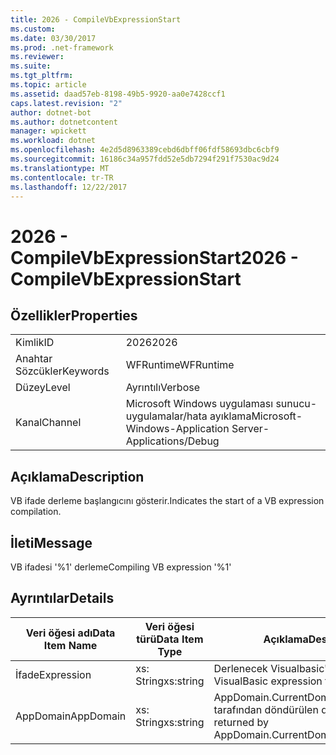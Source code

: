 ```yaml
---
title: 2026 - CompileVbExpressionStart
ms.custom: 
ms.date: 03/30/2017
ms.prod: .net-framework
ms.reviewer: 
ms.suite: 
ms.tgt_pltfrm: 
ms.topic: article
ms.assetid: daad57eb-8198-49b5-9920-aa0e7428ccf1
caps.latest.revision: "2"
author: dotnet-bot
ms.author: dotnetcontent
manager: wpickett
ms.workload: dotnet
ms.openlocfilehash: 4e2d5d8963389cebd6dbff06fdf58693dbc6cbf9
ms.sourcegitcommit: 16186c34a957fdd52e5db7294f291f7530ac9d24
ms.translationtype: MT
ms.contentlocale: tr-TR
ms.lasthandoff: 12/22/2017
---
```

# <a name="2026---compilevbexpressionstart"></a><span data-ttu-id="44192-102">2026 - CompileVbExpressionStart</span><span class="sxs-lookup"><span data-stu-id="44192-102">2026 - CompileVbExpressionStart</span></span>
## <a name="properties"></a><span data-ttu-id="44192-103">Özellikler</span><span class="sxs-lookup"><span data-stu-id="44192-103">Properties</span></span>  
  
|||  
|-|-|  
|<span data-ttu-id="44192-104">Kimlik</span><span class="sxs-lookup"><span data-stu-id="44192-104">ID</span></span>|<span data-ttu-id="44192-105">2026</span><span class="sxs-lookup"><span data-stu-id="44192-105">2026</span></span>|  
|<span data-ttu-id="44192-106">Anahtar Sözcükler</span><span class="sxs-lookup"><span data-stu-id="44192-106">Keywords</span></span>|<span data-ttu-id="44192-107">WFRuntime</span><span class="sxs-lookup"><span data-stu-id="44192-107">WFRuntime</span></span>|  
|<span data-ttu-id="44192-108">Düzey</span><span class="sxs-lookup"><span data-stu-id="44192-108">Level</span></span>|<span data-ttu-id="44192-109">Ayrıntılı</span><span class="sxs-lookup"><span data-stu-id="44192-109">Verbose</span></span>|  
|<span data-ttu-id="44192-110">Kanal</span><span class="sxs-lookup"><span data-stu-id="44192-110">Channel</span></span>|<span data-ttu-id="44192-111">Microsoft Windows uygulaması sunucu-uygulamalar/hata ayıklama</span><span class="sxs-lookup"><span data-stu-id="44192-111">Microsoft-Windows-Application Server-Applications/Debug</span></span>|  
  
## <a name="description"></a><span data-ttu-id="44192-112">Açıklama</span><span class="sxs-lookup"><span data-stu-id="44192-112">Description</span></span>  
 <span data-ttu-id="44192-113">VB ifade derleme başlangıcını gösterir.</span><span class="sxs-lookup"><span data-stu-id="44192-113">Indicates the start of a VB expression compilation.</span></span>  
  
## <a name="message"></a><span data-ttu-id="44192-114">İleti</span><span class="sxs-lookup"><span data-stu-id="44192-114">Message</span></span>  
 <span data-ttu-id="44192-115">VB ifadesi '%1' derleme</span><span class="sxs-lookup"><span data-stu-id="44192-115">Compiling VB expression '%1'</span></span>  
  
## <a name="details"></a><span data-ttu-id="44192-116">Ayrıntılar</span><span class="sxs-lookup"><span data-stu-id="44192-116">Details</span></span>  
  
|<span data-ttu-id="44192-117">Veri öğesi adı</span><span class="sxs-lookup"><span data-stu-id="44192-117">Data Item Name</span></span>|<span data-ttu-id="44192-118">Veri öğesi türü</span><span class="sxs-lookup"><span data-stu-id="44192-118">Data Item Type</span></span>|<span data-ttu-id="44192-119">Açıklama</span><span class="sxs-lookup"><span data-stu-id="44192-119">Description</span></span>|  
|--------------------|--------------------|-----------------|  
|<span data-ttu-id="44192-120">İfade</span><span class="sxs-lookup"><span data-stu-id="44192-120">Expression</span></span>|<span data-ttu-id="44192-121">xs: String</span><span class="sxs-lookup"><span data-stu-id="44192-121">xs:string</span></span>|<span data-ttu-id="44192-122">Derlenecek Visualbasic'tir ifade.</span><span class="sxs-lookup"><span data-stu-id="44192-122">The VisualBasic expression to compile.</span></span>|  
|<span data-ttu-id="44192-123">AppDomain</span><span class="sxs-lookup"><span data-stu-id="44192-123">AppDomain</span></span>|<span data-ttu-id="44192-124">xs: String</span><span class="sxs-lookup"><span data-stu-id="44192-124">xs:string</span></span>|<span data-ttu-id="44192-125">AppDomain.CurrentDomain.FriendlyName tarafından döndürülen dize.</span><span class="sxs-lookup"><span data-stu-id="44192-125">The string returned by AppDomain.CurrentDomain.FriendlyName.</span></span>|
